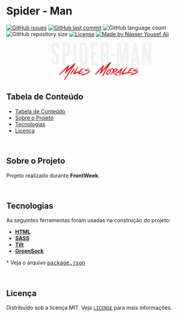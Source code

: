 # Spider - Man

<!-- PROJECT SHIELDS -->

[![GitHub issues](https://img.shields.io/github/issues-raw/CarlosETB/todolist-redux-web.svg?style=flat-square)](https://github.com/CarlosETB/todolist-redux-web/issues)
[![GitHub last commit](https://img.shields.io/github/last-commit/CarlosETB/todolist-redux-web.svg?style=flat-square)](https://github.com/CarlosETB/todolist-redux-web/commits/master)
![GitHub language count](https://img.shields.io/github/languages/count/CarlosETB/todolist-redux-web?style=flat-square?color=%2304D361)
![GitHub repository size](https://img.shields.io/github/repo-size/CarlosETB/todolist-redux-web?style=flat-square)
[![License](https://img.shields.io/badge/license-MIT-brightgreen?style=flat-square)](https://github.com/CarlosETB/todolist-redux-webb/stargazers)
[![Made by Násser Yousef Ali](https://img.shields.io/badge/made%20by-Násser_Yousef_Ali-%5fe987v)](https://nyousefali.com.br/)

<!-- PROJECT LOGO -->

<p align="center">
    <img height="100px" src='assets/img/logo-game.png' alt="Logo">
</p>

<!-- TABLE OF CONTENTS -->

## Tabela de Conteúdo

- [Tabela de Conteúdo](#tabela-de-conte%C3%BAdo)
- [Sobre o Projeto](#sobre-o-projeto)
- [Tecnologias](#tecnologias)
- [Licença](#licen%C3%A7a)

<br />

<!-- ABOUT THE PROJECT -->

## Sobre o Projeto

Projeto realizado durante **FrontWeek​​**.

<br />

<!-- USING -->

## Tecnologias

As seguintes ferramentas foram usadas na construção do projeto:

- **[HTML](https://www.w3schools.com/html/)**
- **[SASS](https://sass-lang.com/)**
- **[Tilt](https://gijsroge.github.io/tilt.js/)**
- **[GreenSock](https://greensock.com/docs/v2/)**

\* Veja o arquivo <kbd>[package.json](./package.json)</kbd>

<br />

<!-- LICENSE -->

## Licença

Distribuído sob a licença MIT. Veja [`LICENSE`](./LICENSE) para mais informações.
